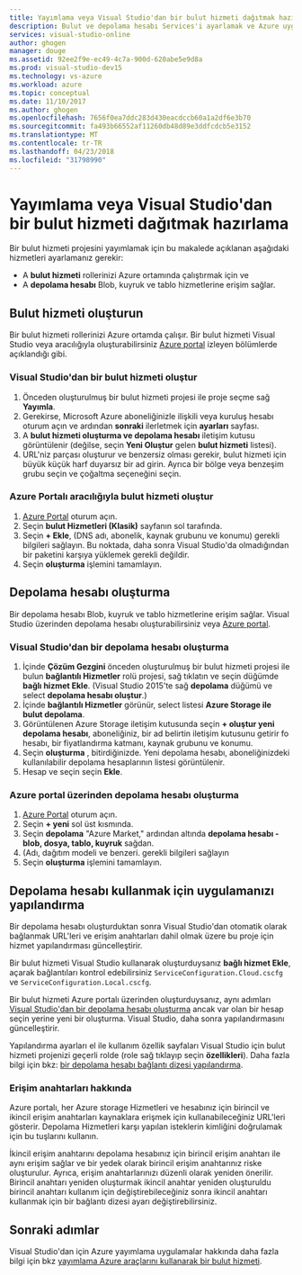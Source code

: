 ```yaml
---
title: Yayımlama veya Visual Studio'dan bir bulut hizmeti dağıtmak hazırlama | Microsoft Docs
description: Bulut ve depolama hesabı Services'i ayarlamak ve Azure uygulamanızı yapılandırmak için yordamlar hakkında bilgi edinin.
services: visual-studio-online
author: ghogen
manager: douge
ms.assetid: 92ee2f9e-ec49-4c7a-900d-620abe5e9d8a
ms.prod: visual-studio-dev15
ms.technology: vs-azure
ms.workload: azure
ms.topic: conceptual
ms.date: 11/10/2017
ms.author: ghogen
ms.openlocfilehash: 7656f0ea7ddc283d430eacdccb60a1a2df6e3b70
ms.sourcegitcommit: fa493b66552af11260db48d89e3ddfcdcb5e3152
ms.translationtype: MT
ms.contentlocale: tr-TR
ms.lasthandoff: 04/23/2018
ms.locfileid: "31798990"
---
```

# <a name="prepare-to-publish-or-deploy-a-cloud-service-from-visual-studio"></a>Yayımlama veya Visual Studio'dan bir bulut hizmeti dağıtmak hazırlama

Bir bulut hizmeti projesini yayımlamak için bu makalede açıklanan aşağıdaki hizmetleri ayarlamanız gerekir:

* A **bulut hizmeti** rollerinizi Azure ortamında çalıştırmak için ve 
* A **depolama hesabı** Blob, kuyruk ve tablo hizmetlerine erişim sağlar.

## <a name="create-a-cloud-service"></a>Bulut hizmeti oluşturun

Bir bulut hizmeti rollerinizi Azure ortamda çalışır. Bir bulut hizmeti Visual Studio veya aracılığıyla oluşturabilirsiniz [Azure portal](https://portal.azure.com/) izleyen bölümlerde açıklandığı gibi.

### <a name="create-a-cloud-service-from-visual-studio"></a>Visual Studio'dan bir bulut hizmeti oluştur

1. Önceden oluşturulmuş bir bulut hizmeti projesi ile proje seçme sağ **Yayımla**.
1. Gerekirse, Microsoft Azure aboneliğinizle ilişkili veya kuruluş hesabı oturum açın ve ardından **sonraki** ilerletmek için **ayarları** sayfası.
1. A **bulut hizmeti oluşturma ve depolama hesabı** iletişim kutusu görüntülenir (değilse, seçin **Yeni Oluştur** gelen **bulut hizmeti** listesi).
1. URL'niz parçası oluşturur ve benzersiz olması gerekir, bulut hizmeti için büyük küçük harf duyarsız bir ad girin. Ayrıca bir bölge veya benzeşim grubu seçin ve çoğaltma seçeneğini seçin.

### <a name="create-a-cloud-service-through-the-azure-portal"></a>Azure Portalı aracılığıyla bulut hizmeti oluştur

1. [Azure Portal](https://portal.azure.com/) oturum açın.
1. Seçin **bulut Hizmetleri (Klasik)** sayfanın sol tarafında.
1. Seçin **+ Ekle**, (DNS adı, abonelik, kaynak grubunu ve konumu) gerekli bilgileri sağlayın. Bu noktada, daha sonra Visual Studio'da olmadığından bir paketini karşıya yüklemek gerekli değildir.
1. Seçin **oluşturma** işlemini tamamlayın.

## <a name="create-a-storage-account"></a>Depolama hesabı oluşturma

Bir depolama hesabı Blob, kuyruk ve tablo hizmetlerine erişim sağlar. Visual Studio üzerinden depolama hesabı oluşturabilirsiniz veya [Azure portal](https://portal.azure.com/).

### <a name="create-a-storage-account-from-visual-studio"></a>Visual Studio'dan bir depolama hesabı oluşturma

1. İçinde **Çözüm Gezgini** önceden oluşturulmuş bir bulut hizmeti projesi ile bulun **bağlantılı Hizmetler** rolü projesi, sağ tıklatın ve seçin düğümde **bağlı hizmet Ekle**. (Visual Studio 2015'te sağ **depolama** düğümü ve select **depolama hesabı oluştur**.)
1. İçinde **bağlantılı Hizmetler** görünür, select listesi **Azure Storage ile bulut depolama**.
1. Görüntülenen Azure Storage iletişim kutusunda seçin **+ oluştur yeni depolama hesabı**, aboneliğiniz, bir ad belirtin iletişim kutusunu getirir fo hesabı, bir fiyatlandırma katmanı, kaynak grubunu ve konumu.
1. Seçin **oluşturma** , bitirdiğinizde. Yeni depolama hesabı, aboneliğinizdeki kullanılabilir depolama hesaplarının listesi görüntülenir.
1. Hesap ve seçin seçin **Ekle**.

### <a name="create-a-storage-account-through-the-azure-portal"></a>Azure portal üzerinden depolama hesabı oluşturma

1. [Azure Portal](https://portal.azure.com/) oturum açın.
1. Seçin **+ yeni** sol üst kısmında.
1. Seçin **depolama** "Azure Market," ardından altında **depolama hesabı - blob, dosya, tablo, kuyruk** sağdan.
1. (Adı, dağıtım modeli ve benzeri. gerekli bilgileri sağlayın
1. Seçin **oluşturma** işlemini tamamlayın.

## <a name="configure-your-app-to-use-the-storage-account"></a>Depolama hesabı kullanmak için uygulamanızı yapılandırma

Bir depolama hesabı oluşturduktan sonra Visual Studio'dan otomatik olarak bağlanmak URL'leri ve erişim anahtarları dahil olmak üzere bu proje için hizmet yapılandırması güncelleştirir.

Bir bulut hizmeti Visual Studio kullanarak oluşturduysanız **bağlı hizmet Ekle**, açarak bağlantıları kontrol edebilirsiniz `ServiceConfiguration.Cloud.cscfg` ve `ServiceConfiguration.Local.cscfg`.

Bir bulut hizmeti Azure portalı üzerinden oluşturduysanız, aynı adımları [Visual Studio'dan bir depolama hesabı oluşturma](#create-a-storage-account-from-visual-studio) ancak var olan bir hesap seçin yerine yeni bir oluşturma. Visual Studio, daha sonra yapılandırmasını güncelleştirir.

Yapılandırma ayarları el ile kullanım özellik sayfaları Visual Studio için bulut hizmeti projenizi geçerli rolde (role sağ tıklayıp seçin **özellikleri**). Daha fazla bilgi için bkz: [bir depolama hesabı bağlantı dizesi yapılandırma](https://docs.microsoft.com/azure/vs-azure-tools-multiple-services-project-configurations#configuring-a-connection-string-to-a-storage-account).

### <a name="about-access-keys"></a>Erişim anahtarları hakkında

Azure portalı, her Azure storage Hizmetleri ve hesabınız için birincil ve ikincil erişim anahtarları kaynaklara erişmek için kullanabileceğiniz URL'leri gösterir. Depolama Hizmetleri karşı yapılan isteklerin kimliğini doğrulamak için bu tuşlarını kullanın.

İkincil erişim anahtarını depolama hesabınız için birincil erişim anahtarı ile aynı erişim sağlar ve bir yedek olarak birincil erişim anahtarınız riske oluşturulur. Ayrıca, erişim anahtarlarınızı düzenli olarak yeniden önerilir. Birincil anahtarı yeniden oluşturmak ikincil anahtar yeniden oluşturuldu birincil anahtarı kullanım için değiştirebileceğiniz sonra ikincil anahtarı kullanmak için bir bağlantı dizesi ayarı değiştirebilirsiniz.

## <a name="next-steps"></a>Sonraki adımlar

Visual Studio'dan için Azure yayımlama uygulamalar hakkında daha fazla bilgi için bkz [yayımlama Azure araçlarını kullanarak bir bulut hizmeti](vs-azure-tools-publishing-a-cloud-service.md).
